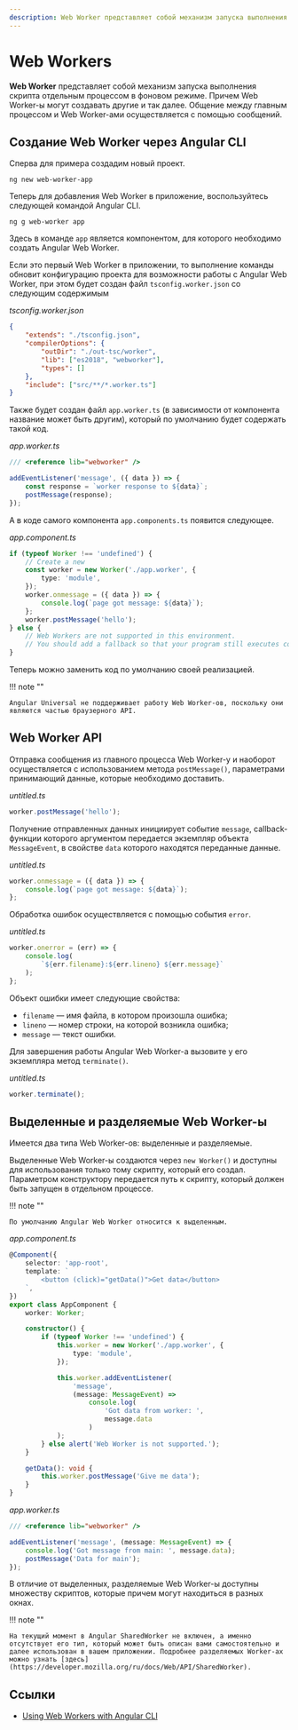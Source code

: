 ```yaml
---
description: Web Worker представляет собой механизм запуска выполнения скрипта отдельным процессом в фоновом режиме. Причем Web Worker-ы могут создавать другие и так далее. Общение между главным процессом и Web Worker-ами осуществляется с помощью сообщений
---
```


# Web Workers

**Web Worker** представляет собой механизм запуска выполнения скрипта отдельным процессом в фоновом режиме. Причем Web Worker-ы могут создавать другие и так далее. Общение между главным процессом и Web Worker-ами осуществляется с помощью сообщений.

## Создание Web Worker через Angular CLI

Сперва для примера создадим новый проект.

```
ng new web-worker-app
```

Теперь для добавления Web Worker в приложение, воспользуйтесь следующей командой Angular CLI.

```
ng g web-worker app
```

Здесь в команде `app` является компонентом, для которого необходимо создать Angular Web Worker.

Если это первый Web Worker в приложении, то выполнение команды обновит конфигурацию проекта для возможности работы с Angular Web Worker, при этом будет создан файл `tsconfig.worker.json` со следующим содержимым

_tsconfig.worker.json_

```json
{
    "extends": "./tsconfig.json",
    "compilerOptions": {
        "outDir": "./out-tsc/worker",
        "lib": ["es2018", "webworker"],
        "types": []
    },
    "include": ["src/**/*.worker.ts"]
}
```

Также будет создан файл `app.worker.ts` (в зависимости от компонента название может быть другим), который по умолчанию будет содержать такой код.

_app.worker.ts_

```ts
/// <reference lib="webworker" />

addEventListener('message', ({ data }) => {
    const response = `worker response to ${data}`;
    postMessage(response);
});
```

А в коде самого компонента `app.components.ts` появится следующее.

_app.component.ts_

```ts
if (typeof Worker !== 'undefined') {
    // Create a new
    const worker = new Worker('./app.worker', {
        type: 'module',
    });
    worker.onmessage = ({ data }) => {
        console.log(`page got message: ${data}`);
    };
    worker.postMessage('hello');
} else {
    // Web Workers are not supported in this environment.
    // You should add a fallback so that your program still executes correctly.
}
```

Теперь можно заменить код по умолчанию своей реализацией.

!!! note ""

    Angular Universal не поддерживает работу Web Worker-ов, поскольку они являются частью браузерного API.

## Web Worker API

Отправка сообщения из главного процесса Web Worker-у и наоборот осуществляется с использованием метода `postMessage()`, параметрами принимающий данные, которые необходимо доставить.

_untitled.ts_

```ts
worker.postMessage('hello');
```

Получение отправленных данных инициирует событие `message`, callback-функции которого аргументом передается экземпляр объекта `MessageEvent`, в свойстве `data` которого находятся переданные данные.

_untitled.ts_

```ts
worker.onmessage = ({ data }) => {
    console.log(`page got message: ${data}`);
};
```

Обработка ошибок осуществляется с помощью события `error`.

_untitled.ts_

```ts
worker.onerror = (err) => {
    console.log(
        `${err.filename}:${err.lineno} ${err.message}`
    );
};
```

Объект ошибки имеет следующие свойства:

-   `filename` — имя файла, в котором произошла ошибка;
-   `lineno` — номер строки, на которой возникла ошибка;
-   `message` — текст ошибки.

Для завершения работы Angular Web Worker-а вызовите у его экземпляра метод `terminate()`.

_untitled.ts_

```ts
worker.terminate();
```

## Выделенные и разделяемые Web Worker-ы

Имеется два типа Web Worker-ов: выделенные и разделяемые.

Выделенные Web Worker-ы создаются через `new Worker()` и доступны для использования только тому скрипту, который его создал. Параметром конструктору передается путь к скрипту, который должен быть запущен в отдельном процессе.

!!! note ""

    По умолчанию Angular Web Worker относится к выделенным.

_app.component.ts_

```ts
@Component({
    selector: 'app-root',
    template: `
        <button (click)="getData()">Get data</button>
    `,
})
export class AppComponent {
    worker: Worker;

    constructor() {
        if (typeof Worker !== 'undefined') {
            this.worker = new Worker('./app.worker', {
                type: 'module',
            });

            this.worker.addEventListener(
                'message',
                (message: MessageEvent) =>
                    console.log(
                        'Got data from worker: ',
                        message.data
                    )
            );
        } else alert('Web Worker is not supported.');
    }

    getData(): void {
        this.worker.postMessage('Give me data');
    }
}
```

_app.worker.ts_

```ts
/// <reference lib="webworker" />

addEventListener('message', (message: MessageEvent) => {
    console.log('Got message from main: ', message.data);
    postMessage('Data for main');
});
```

В отличие от выделенных, разделяемые Web Worker-ы доступны множеству скриптов, которые причем могут находиться в разных окнах.

!!! note ""

    На текущий момент в Angular SharedWorker не включен, а именно отсутствует его тип, который может быть описан вами самостоятельно и далее использован в вашем приложении. Подробнее разделяемых Worker-ах можно узнать [здесь](https://developer.mozilla.org/ru/docs/Web/API/SharedWorker).

## Ссылки

-   [Using Web Workers with Angular CLI](https://angular.io/guide/web-worker)
